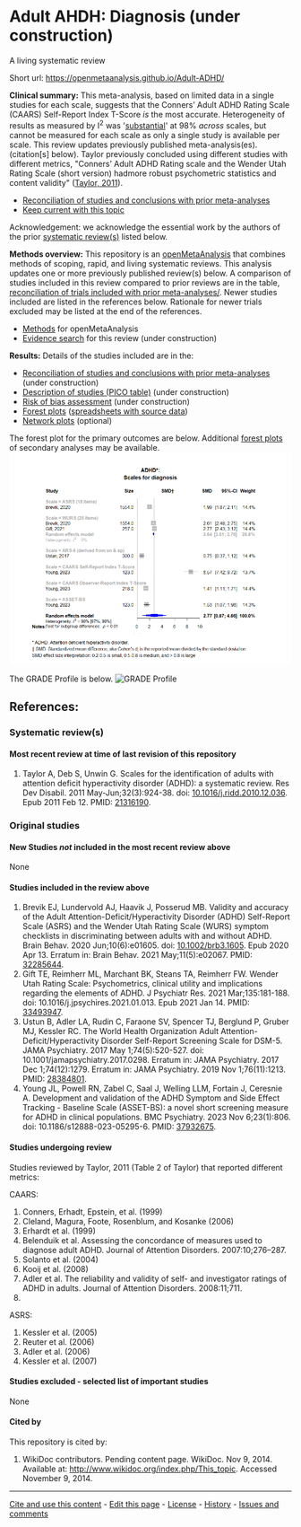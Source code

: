 Adult AHDH: Diagnosis (under construction)
============================================
A living systematic review

Short url: https://openmetaanalysis.github.io/Adult-ADHD/

**Clinical summary:** This meta-analysis, based on limited data in a single studies for each scale, suggests that the Conners’ Adult ADHD Rating Scale (CAARS) Self-Report Index T-Score *is* the most accurate. Heterogeneity of results as measured by I<sup>2</sup> was '[substantial](https://training.cochrane.org/handbook/current/chapter-10#section-10-10-2)' at 98% *across* scales, but cannot be measured for each scale as only a single study is available per scale. This review updates previously published meta-analysis(es).(citation[s] below). Taylor previously concluded using different studies with different metrics, "Conners’ Adult ADHD Rating scale and the Wender Utah Rating Scale (short version) hadmore robust psychometric statistics and content validity" ([Taylor, 2011](#systematic-reviews)).

<!-- Meta-regression of common modulators (year of publication, study size, event rate in the control groups) finds that the outcome of the intervention is effected by xx.-->

* [Reconciliation of studies and conclusions with prior meta-analyses](files/reconciliation-tables/Reconciliation%20of%20studies%20and%20conclusions.pdf)
* [Keep current with this topic](files/searching/Keep-up.md)

Acknowledgement: we acknowledge the essential work by the authors of the prior [systematic review(s)](#systematic-reviews) listed below.

**Methods overview:** This repository is an [openMetaAnalysis](https://openmetaanalysis.github.io/) that combines methods of scoping, rapid, and living systematic reviews.  This analysis updates one or more previously published review(s) below. A comparison of studies included in this review compared to prior reviews are in the table, [reconciliation of trials included with prior meta-analyses/](files/reconciliation-tables/Reconciliation%20of%20studies.pdf). Newer studies included are listed in the references below. Rationale for newer trials excluded may be listed at the end of the references. 
* [Methods](http://openmetaanalysis.github.io/methods.html) for openMetaAnalysis
* [Evidence search](files/searching/evidence-search.md) for this review (under construction)

**Results:** Details of the studies included are in the:
* [Reconciliation of studies and conclusions with prior meta-analyses](files/reconciliation-tables/Reconciliation%20of%20studies%20and%20conclusions.pdf) (under construction)
* [Description of studies (PICO table)](files/study-details/table-pico.pdf) (under construction)
* [Risk of bias assessment](files/study-details/table-bias.pdf) (under construction)
* [Forest plots](../master/files/forest-plots) ([spreadsheets with source data](files/data))
* [Network plots](../master/files/network) (optional)

The forest plot for the primary outcomes are below. Additional [forest plots](files/forest-plots) of secondary analyses may be available. 
![Principle results](files/forest-plots/Outcome-Primary.png)

<!--
The meta-regression for the primary outcomes are below. Additional [meta-regressions](files/metaregression) of secondary analyses may be available. 
![Principle results for benefit](files/metaregression/Outcome-Primary.png "Principle results for benefit]")
-->
The GRADE Profile is below. ![GRADE Profile](files/GRADE-profiles/Summary-of-findings-table.png "GRADE Profile")

References:
----------------------------------

### Systematic review(s)
#### Most recent review at time of last revision of this repository
1. Taylor A, Deb S, Unwin G. Scales for the identification of adults with attention deficit hyperactivity disorder (ADHD): a systematic review. Res Dev Disabil. 2011 May-Jun;32(3):924-38. doi: [10.1016/j.ridd.2010.12.036](http://doi.org/10.1016/j.ridd.2010.12.036). Epub 2011 Feb 12. PMID: [21316190](http://pubmed.gov/21316190).

### Original studies
#### New Studies *not* included in the most recent review above
None

#### Studies included in the review above
1. Brevik EJ, Lundervold AJ, Haavik J, Posserud MB. Validity and accuracy of the Adult Attention-Deficit/Hyperactivity Disorder (ADHD) Self-Report Scale (ASRS) and the Wender Utah Rating Scale (WURS) symptom checklists in discriminating between adults with and without ADHD. Brain Behav. 2020 Jun;10(6):e01605. doi: [10.1002/brb3.1605](http://doi.org/10.1002/brb3.1605). Epub 2020 Apr 13. Erratum in: Brain Behav. 2021 May;11(5):e02067. PMID: [32285644](http://pubmed.gov/32285644).
2. Gift TE, Reimherr ML, Marchant BK, Steans TA, Reimherr FW. Wender Utah Rating Scale: Psychometrics, clinical utility and implications regarding the elements of ADHD. J Psychiatr Res. 2021 Mar;135:181-188. doi: 10.1016/j.jpsychires.2021.01.013. Epub 2021 Jan 14. PMID: [33493947](http://pubmed.gov/33493947).
3. Ustun B, Adler LA, Rudin C, Faraone SV, Spencer TJ, Berglund P, Gruber MJ, Kessler RC. The World Health Organization Adult Attention-Deficit/Hyperactivity Disorder Self-Report Screening Scale for DSM-5. JAMA Psychiatry. 2017 May 1;74(5):520-527. doi: 10.1001/jamapsychiatry.2017.0298. Erratum in: JAMA Psychiatry. 2017 Dec 1;74(12):1279. Erratum in: JAMA Psychiatry. 2019 Nov 1;76(11):1213. PMID: [28384801](http://pubmed.gov/28384801).
4. Young JL, Powell RN, Zabel C, Saal J, Welling LLM, Fortain J, Ceresnie A. Development and validation of the ADHD Symptom and Side Effect Tracking - Baseline Scale (ASSET-BS): a novel short screening measure for ADHD in clinical populations. BMC Psychiatry. 2023 Nov 6;23(1):806. doi: 10.1186/s12888-023-05295-6. PMID: [37932675](http://pubmed.gov/37932675).

#### Studies undergoing review
Studies reviewed by Taylor, 2011 (Table 2 of Taylor) that reported different metrics:

CAARS:
1. Conners, Erhadt, Epstein, et al. (1999)
2. Cleland, Magura, Foote, Rosenblum, and Kosanke (2006)
3. Erhardt et al. (1999)
4. Belenduik et al. Assessing the concordance of measures used to diagnose adult ADHD. Journal of Attention Disorders. 2007:10;276–287.
5. Solanto et al. (2004)
6. Kooij et al. (2008)
7. Adler et al. The reliability and validity of self- and investigator ratings of ADHD in adults. Journal of Attention Disorders. 2008:11;711.
8. 
ASRS:
1. Kessler et al. (2005)
2. Reuter et al. (2006)
3. Adler et al. (2006)
4. Kessler et al. (2007)

#### Studies excluded - selected list of important studies
None

#### Cited by
This repository is cited by:

1. WikiDoc contributors. Pending content page. WikiDoc. Nov 9, 2014. Available at: http://www.wikidoc.org/index.php/This_topic. Accessed November 9, 2014. 

-------------------------------
[Cite and use this content](https://github.com/openMetaAnalysis/openMetaAnalysis.github.io/blob/master/reusing.MD)  - [Edit this page](../../edit/master/README.md) - [License](files/LICENSE.md) - [History](../../commits/master/README.md)  - 
[Issues and comments](../../issues?q=is%3Aboth+is%3Aissue)

